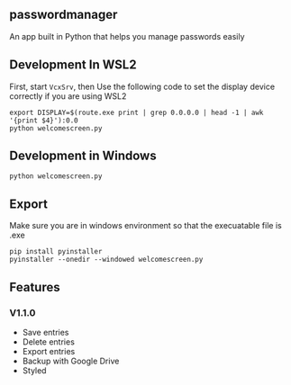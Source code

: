 ## passwordmanager
An app built in Python that helps you manage passwords easily


## Development In WSL2

First, start `VcxSrv`, then Use the following code to set the display device correctly if you are using WSL2
```
export DISPLAY=$(route.exe print | grep 0.0.0.0 | head -1 | awk '{print $4}'):0.0
python welcomescreen.py
```

## Development in Windows

```
python welcomescreen.py
```

## Export

Make sure you are in windows environment so that the execuatable file is .exe
```
pip install pyinstaller
pyinstaller --onedir --windowed welcomescreen.py
```

## Features

### V1.1.0

* Save entries
* Delete entries
* Export entries
* Backup with Google Drive
* Styled


